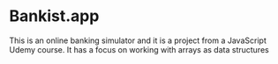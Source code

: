 ﻿# Bankist.app
This is an online banking simulator and it is a project from a JavaScript Udemy course. 
It has a focus on working with arrays as data structures

